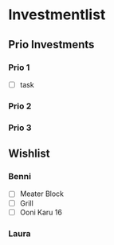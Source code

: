 # Investmentlist
## Prio Investments
### Prio 1
- [ ] task
### Prio 2


### Prio 3


## Wishlist
### Benni
- [ ] Meater Block
- [ ] Grill
- [ ] Ooni Karu 16
### Laura




